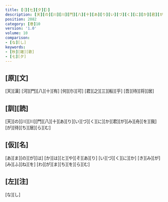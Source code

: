 ```yaml
---
title: [（][七][夕][）]
description: [天][の][川][川][門][八][十][あ][り][い][づ][く][に][か][君][が][み][舟][を][我][が][待][ち][居][ら][む]
position: 2082
category: [巻]10
version: '1.0'
volume: 10
comparison:
- [な][し]
keywords:
- [秋][雑][歌]
- [七][夕]
---
```


## [原][文]

[天][漢] [河][門][八][十][有] [何][尓][可] [君][之][三][船][乎] [吾][待][将][居]

## [訓][読]

[天][の][川][川][門][八][十][あ][り][い][づ][く][に][か][君][が][み][舟][を][我][が][待][ち][居][ら][む]

## [仮][名]

[あ][ま][の][が][は] [か][は][と][や][そ][あ][り] [い][づ][く][に][か] [き][み][が][み][ふ][ね][を] [わ][が][ま][ち][を][ら][む]

## [左][注]

[な][し]

